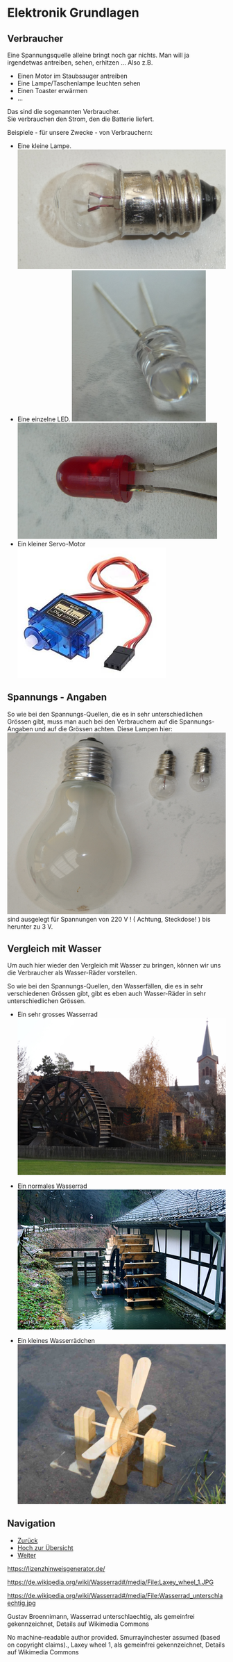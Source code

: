 # Elektronik Grundlagen

## Verbraucher 

Eine Spannungsquelle alleine bringt noch gar nichts. 
Man will ja irgendetwas antreiben, sehen, erhitzen ...
Also z.B. 
- Einen Motor im Staubsauger antreiben
- Eine Lampe/Taschenlampe leuchten sehen
- Einen Toaster erwärmen
- ...

Das sind die sogenannten Verbraucher.  
Sie verbrauchen den Strom, den die Batterie liefert.   

Beispiele - für unsere Zwecke - von Verbrauchern:

- Eine kleine Lampe. 
   ![Birnchen ](pics/01_Birnchen.png)
- Eine einzelne LED. 
   ![LED ](pics/02_LED.png) ![LED ](pics/03_LED.png)
- Ein kleiner Servo-Motor 
  ![Servo ](pics/04_ServoMotor.jpeg)
   

## Spannungs - Angaben

So wie bei den Spannungs-Quellen, die es in sehr unterschiedlichen Grössen gibt, muss man auch bei den Verbrauchern auf die Spannungs-Angaben und auf die Grössen achten.
Diese Lampen hier:
  ![Lampen ](pics/05_Lampen.png)
  sind ausgelegt für Spannungen von 220 V ! ( Achtung, Steckdose! ) bis herunter zu 3 V. 


 
## Vergleich mit Wasser

Um auch hier wieder den Vergleich mit Wasser zu bringen, können wir uns die Verbraucher als Wasser-Räder vorstellen.

So wie bei den Spannungs-Quellen, den Wasserfällen, die es in sehr verschiedenen Grössen gibt, gibt es eben auch Wasser-Räder in sehr unterschiedlichen Grössen.

- Ein sehr grosses Wasserrad  
  ![Grosses Wasserrad ](pics/Wasserrad_Gross.jpg)


- Ein normales Wasserrad  
  ![Grosses Wasserrad ](pics/Wasserrad_Mittel.jpg)


- Ein kleines Wasserrädchen  
  ![kleines Wasserrad ](pics/Wasserrad_Klein.jpg)


## Navigation

* [Zurück ](../02_02_Elektronik_Spannungsquelle/README.md)
* [Hoch zur Übersicht](../README.md)  
* [Weiter ](../02_04_Elektronik_Stromkreis/README.md)


https://lizenzhinweisgenerator.de/

https://de.wikipedia.org/wiki/Wasserrad#/media/File:Laxey_wheel_1.JPG

https://de.wikipedia.org/wiki/Wasserrad#/media/File:Wasserrad_unterschlaechtig.jpg

Gustav Broennimann, Wasserrad unterschlaechtig, als gemeinfrei gekennzeichnet, Details auf Wikimedia Commons

No machine-readable author provided. Smurrayinchester assumed (based on copyright claims)., Laxey wheel 1, als gemeinfrei gekennzeichnet, Details auf Wikimedia Commons

